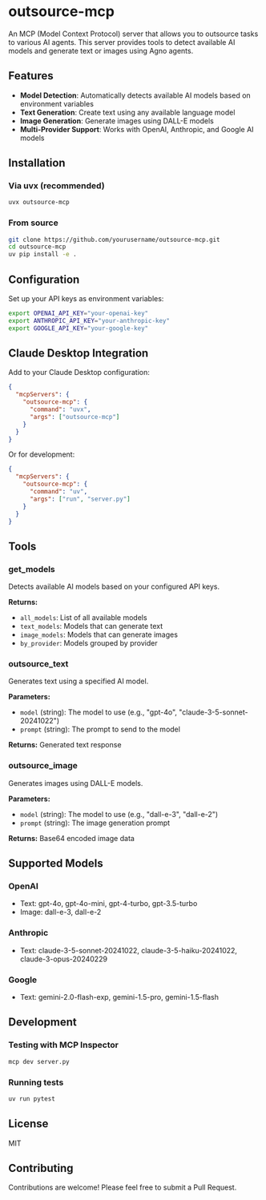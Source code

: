 # outsource-mcp

An MCP (Model Context Protocol) server that allows you to outsource tasks to various AI agents. This server provides tools to detect available AI models and generate text or images using Agno agents.

## Features

- **Model Detection**: Automatically detects available AI models based on environment variables
- **Text Generation**: Create text using any available language model
- **Image Generation**: Generate images using DALL-E models
- **Multi-Provider Support**: Works with OpenAI, Anthropic, and Google AI models

## Installation

### Via uvx (recommended)

```bash
uvx outsource-mcp
```

### From source

```bash
git clone https://github.com/yourusername/outsource-mcp.git
cd outsource-mcp
uv pip install -e .
```

## Configuration

Set up your API keys as environment variables:

```bash
export OPENAI_API_KEY="your-openai-key"
export ANTHROPIC_API_KEY="your-anthropic-key"
export GOOGLE_API_KEY="your-google-key"
```

## Claude Desktop Integration

Add to your Claude Desktop configuration:

```json
{
  "mcpServers": {
    "outsource-mcp": {
      "command": "uvx",
      "args": ["outsource-mcp"]
    }
  }
}
```

Or for development:

```json
{
  "mcpServers": {
    "outsource-mcp": {
      "command": "uv",
      "args": ["run", "server.py"]
    }
  }
}
```

## Tools

### get_models

Detects available AI models based on your configured API keys.

**Returns:**
- `all_models`: List of all available models
- `text_models`: Models that can generate text
- `image_models`: Models that can generate images
- `by_provider`: Models grouped by provider

### outsource_text

Generates text using a specified AI model.

**Parameters:**
- `model` (string): The model to use (e.g., "gpt-4o", "claude-3-5-sonnet-20241022")
- `prompt` (string): The prompt to send to the model

**Returns:** Generated text response

### outsource_image

Generates images using DALL-E models.

**Parameters:**
- `model` (string): The model to use (e.g., "dall-e-3", "dall-e-2")
- `prompt` (string): The image generation prompt

**Returns:** Base64 encoded image data

## Supported Models

### OpenAI
- Text: gpt-4o, gpt-4o-mini, gpt-4-turbo, gpt-3.5-turbo
- Image: dall-e-3, dall-e-2

### Anthropic
- Text: claude-3-5-sonnet-20241022, claude-3-5-haiku-20241022, claude-3-opus-20240229

### Google
- Text: gemini-2.0-flash-exp, gemini-1.5-pro, gemini-1.5-flash

## Development

### Testing with MCP Inspector

```bash
mcp dev server.py
```

### Running tests

```bash
uv run pytest
```

## License

MIT

## Contributing

Contributions are welcome! Please feel free to submit a Pull Request.